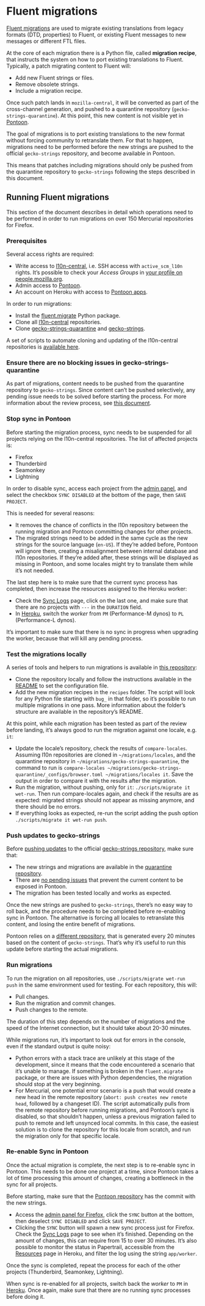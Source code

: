 # Fluent migrations

[Fluent migrations](https://firefox-source-docs.mozilla.org/l10n/migrations/index.html) are used to migrate existing translations from legacy formats (DTD, properties) to Fluent, or existing Fluent messages to new messages or different FTL files.

At the core of each migration there is a Python file, called **migration recipe**, that instructs the system on how to port existing translations to Fluent. Typically, a patch migrating content to Fluent will:
* Add new Fluent strings or files.
* Remove obsolete strings.
* Include a migration recipe.

Once such patch lands in `mozilla-central`, it will be converted as part of the cross-channel generation, and pushed to a quarantine repository (`gecko-strings-quarantine`). At this point, this new content is not visible yet in [Pontoon](https://pontoon.mozilla.org/).

The goal of migrations is to port existing translations to the new format without forcing community to retranslate them. For that to happen, migrations need to be performed before the new strings are pushed to the official `gecko-strings` repository, and become available in Pontoon.

This means that patches including migrations should only be pushed from the quarantine repository to `gecko-strings` following the steps described in this document.

## Running Fluent migrations

This section of the document describes in detail which operations need to be performed in order to run migrations on over 150 Mercurial repositories for Firefox.

### Prerequisites

Several access rights are required:
* Write access to [l10n-central](https://hg.mozilla.org/l10n-central), i.e. SSH access with `active_scm_l10n` rights. It’s possible to check your *Access Groups* in [your profile on people.mozilla.org](https://people.mozilla.org/e#nav-access-groups).
* Admin access to [Pontoon](https://pontoon.mozilla.org/).
* An account on Heroku with access to [Pontoon apps](https://dashboard.heroku.com/apps/mozilla-pontoon/resources).

In order to run migrations:
* Install the [fluent.migrate](https://pypi.org/project/fluent.migrate/) Python package.
* Clone all [l10n-central](https://hg.mozilla.org/l10n-central) repositories.
* Clone [gecko-strings-quarantine](https://hg.mozilla.org/l10n/gecko-strings-quarantine/) and [gecko-strings](https://hg.mozilla.org/l10n/gecko-strings).

A set of scripts to automate cloning and updating of the l10n-central repositories is [available here](https://github.com/flodolo/scripts/tree/master/mozilla_l10n/clone_hgmo).

### Ensure there are no blocking issues in gecko-strings-quarantine

As part of migrations, content needs to be pushed from the quarantine repository to `gecko-strings`. Since content can’t be pushed selectively, any pending issue needs to be solved before starting the process. For more information about the review process, see [this document](../review/review.md).

### Stop sync in Pontoon

Before starting the migration process, sync needs to be suspended for all projects relying on the l10n-central repositories. The list of affected projects is:
* Firefox
* Thunderbird
* Seamonkey
* Lightning

In order to disable sync, access each project from the [admin panel](https://pontoon.mozilla.org/admin/), and select the checkbox `SYNC DISABLED` at the bottom of the page, then `SAVE PROJECT`.

This is needed for several reasons:
* It removes the chance of conflicts in the l10n repository between the running migration and Pontoon committing changes for other projects.
* The migrated strings need to be added in the same cycle as the new strings for the source language (`en-US`). If they’re added before, Pontoon will ignore them, creating a misalignment between internal database and l10n repositories. If they’re added after, these strings will be displayed as missing in Pontoon, and some locales might try to translate them while it’s not needed.

The last step here is to make sure that the current sync process has completed, then increase the resources assigned to the Heroku worker:
* Check the [Sync Logs](https://pontoon.mozilla.org/sync/log/) page, click on the last one, and make sure that there are no projects with `---` in the `DURATION` field.
* In [Heroku](https://dashboard.heroku.com/apps/mozilla-pontoon/resources), switch the *worker* from `PM` (Performance-M dynos) to `PL` (Performance-L dynos).

It’s important to make sure that there is no sync in progress when upgrading the worker, because that will kill any pending process.

### Test the migrations locally

A series of tools and helpers to run migrations is available in [this repository](https://github.com/flodolo/fluent-migrations):
* Clone the repository locally and follow the instructions available in the [README](https://github.com/flodolo/fluent-migrations/blob/master/README.md) to set the configuration file.
* Add the new migration recipes in the `recipes` folder. The script will look for any Python file starting with `bug_` in that folder, so it’s possible to run multiple migrations in one pass. More information about the folder’s structure are available in the repository’s README.

At this point, while each migration has been tested as part of the review before landing, it’s always good to run the migration against one locale, e.g. `it`:
* Update the locale’s repository, check the results of `compare-locales`. Assuming l10n repositories are cloned in `~/migrations/locales`, and the quarantine repository in `~/migrations/gecko-strings-quarantine`, the command to run is `compare-locales ~/migrations/gecko-strings-quarantine/_configs/browser.toml ~/migrations/locales it`. Save the output in order to compare it with the results after the migration.
* Run the migration, without pushing, only for `it`: `./scripts/migrate it wet-run`. Then run compare-locales again, and check if the results are as expected: migrated strings should not appear as missing anymore, and there should be no errors.
* If everything looks as expected, re-run the script adding the push option `./scripts/migrate it wet-run push`.

### Push updates to gecko-strings

Before [pushing updates](../review/review.md#push-reviewed-strings-to-gecko-strings) to the official [gecko-strings repository](https://hg.mozilla.org/l10n/gecko-strings), make sure that:
* The new strings and migrations are available in the [quarantine repository](https://hg.mozilla.org/l10n/gecko-strings-quarantine).
* There are [no pending issues](#ensure-there-are-no-blocking-issues-in-gecko-strings-quarantine) that prevent the current content to be exposed in Pontoon.
* The migration has been tested locally and works as expected.

Once the new strings are pushed to `gecko-strings`, there’s no easy way to roll back, and the procedure needs to be completed before re-enabling sync in Pontoon. The alternative is forcing all locales to retranslate this content, and losing the entire benefit of migrations.

Pontoon relies on a [different repository](https://hg.mozilla.org/users/m_owca.info/firefox-central/), that is generated every 20 minutes based on the content of `gecko-strings`. That’s why it’s useful to run this update before starting the actual migrations.

### Run migrations

To run the migration on all repositories, use `./scripts/migrate wet-run push` in the same environment used for testing. For each repository, this will:
* Pull changes.
* Run the migration and commit changes.
* Push changes to the remote.

The duration of this step depends on the number of migrations and the speed of the Internet connection, but it should take about 20-30 minutes.

While migrations run, it’s important to look out for errors in the console, even if the standard output is quite noisy:
* Python errors with a stack trace are unlikely at this stage of the development, since it means that the code encountered a scenario that it’s unable to manage. If something is broken in the `fluent.migrate` package, or there are issues with Python dependencies, the migration should stop at the very beginning.
* For Mercurial, one potential error scenario is a push that would create a new head in the remote repository (`abort: push creates new remote head`, followed by a changeset ID). The script automatically pulls from the remote repository before running migrations, and Pontoon’s sync is disabled, so that shouldn’t happen, unless a previous migration failed to push to remote and left unsynced local commits. In this case, the easiest solution is to clone the repository for this locale from scratch, and run the migration only for that specific locale.

### Re-enable Sync in Pontoon

Once the actual migration is complete, the next step is to re-enable sync in Pontoon. This needs to be done one project at a time, since Pontoon takes a lot of time processing this amount of changes, creating a bottleneck in the sync for all projects.

Before starting, make sure that the [Pontoon repository](https://hg.mozilla.org/users/m_owca.info/firefox-central/) has the commit with the new strings.

* Access the [admin panel for Firefox](https://pontoon.mozilla.org/admin/projects/firefox/), click the `SYNC` button at the bottom, then deselect `SYNC DISABLED` and click `SAVE PROJECT`.
* Clicking the `SYNC` button will spawn a new sync process just for Firefox. Check the [Sync Logs](https://pontoon.mozilla.org/sync/log/) page to see when it’s finished. Depending on the amount of changes, this can require from 15 to over 30 minutes. It’s also possible to monitor the status in Papertrail, accessible from the [Resources](https://dashboard.heroku.com/apps/mozilla-pontoon/resources) page in Heroku, and filter the log using the string `app/worker`.

Once the sync is completed, repeat the process for each of the other projects (Thunderbird, Seamonkey, Lightning).

When sync is re-enabled for all projects, switch back the *worker* to `PM` in [Heroku](https://dashboard.heroku.com/apps/mozilla-pontoon/resources). Once again, make sure that there are no running sync processes before doing it.
